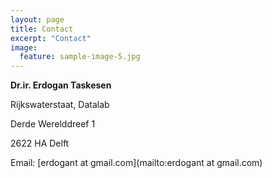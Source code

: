 ```yaml
---
layout: page
title: Contact
excerpt: "Contact"
image:
  feature: sample-image-5.jpg
---
```


**Dr.ir. Erdogan Taskesen**

Rijkswaterstaat, Datalab

Derde Werelddreef 1

2622 HA Delft

Email: [erdogant at gmail.com](mailto:erdogant at gmail.com)


<div class="github-card" data-github="erdogant" data-width="400" data-height="150" data-theme="default"></div>
<script src="//cdn.jsdelivr.net/github-cards/latest/widget.js"></script>

